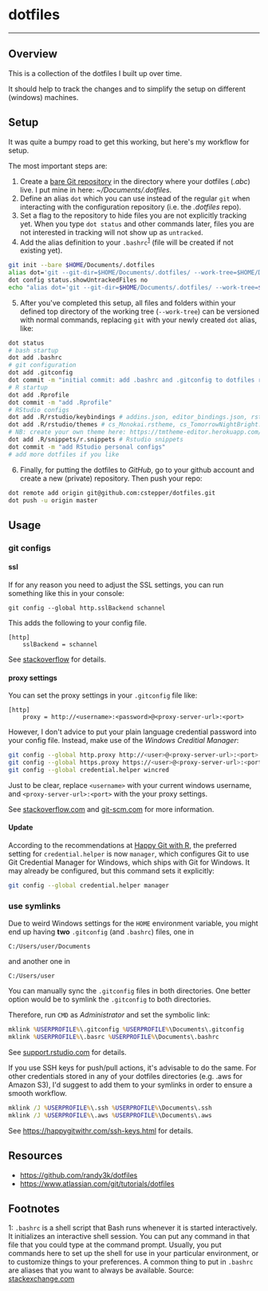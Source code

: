 
# dotfiles

-----

## Overview

This is a collection of the dotfiles I built up over time. 

It should help to track the changes and to simplify the setup on different (windows) machines.

## Setup

It was quite a bumpy road to get this working, but here's my workflow for setup.

The most important steps are:

1. Create a [bare Git repository](https://mijingo.com/blog/what-is-a-bare-git-repository)
   in the directory where your dotfiles (*.abc*) live. 
   I put mine in here: *~/Documents/.dotfiles*.
2. Define an alias `dot` which you can use instead of the regular `git` when
   interacting with the configuration repository (i.e. the *.dotfiles* repo).
3. Set a flag to the repository to hide files you are not explicitly tracking yet. 
   When you type `dot status` and other commands later, 
   files you are not interested in tracking will not show up as `untracked`.
4. Add the alias definition to your `.bashrc`<sup>[1](#bashrc)</sup> 
   (file will be created if not existing yet).


```bash
git init --bare $HOME/Documents/.dotfiles
alias dot='git --git-dir=$HOME/Documents/.dotfiles/ --work-tree=$HOME/Documents'
dot config status.showUntrackedFiles no
echo "alias dot='git --git-dir=$HOME/Documents/.dotfiles/ --work-tree=$HOME/Documents'" >> $HOME/Documents/.bashrc
```

5. After you've completed this setup, all files and folders within your defined 
   top directory of the working tree (`--work-tree`) can be versioned with normal commands, 
   replacing `git` with your newly created `dot` alias, like:


```bash
dot status
# bash startup
dot add .bashrc
# git configuration
dot add .gitconfig
dot commit -m "initial commit: add .bashrc and .gitconfig to dotfiles repo"
# R startup
dot add .Rprofile
dot commit -m "add .Rprofile"
# RStudio configs
dot add .R/rstudio/keybindings # addins.json, editor_bindings.json, rstudiobindings.json
dot add .R/rstudio/themes # cs_Monokai.rstheme, cs_TomorrowNightBright.rstheme
# NB: create your own theme here: https://tmtheme-editor.herokuapp.com/#!/editor/theme/Monokai
dot add .R/snippets/r.snippets # Rstudio snippets
dot commit -m "add RStudio personal configs"
# add more dotfiles if you like
```

6. Finally, for putting the dotfiles to *GitHub*, go to your github account and 
   create a new (private) repository. Then push your repo:

```bash
dot remote add origin git@github.com:cstepper/dotfiles.git
dot push -u origin master
```


## Usage

### git configs

#### ssl

If for any reason you need to adjust the SSL settings, 
you can run something like this in your console:

``` 
git config --global http.sslBackend schannel
```

This adds the following to your config file.
```
[http]
	sslBackend = schannel
```

See [stackoverflow](https://stackoverflow.com/questions/16668508/how-do-i-configure-git-to-trust-certificates-from-the-windows-certificate-store) for details. 

#### proxy settings

You can set the proxy settings in your `.gitconfig` file like:

```
[http]
	proxy = http://<username>:<password>@<proxy-server-url>:<port>
```

However, I don't advice to put your plain language credential password into 
your config file. Instead, make use of the *Windows Creditial Manager*:

```bash
git config --global http.proxy http://<user>@<proxy-server-url>:<port>
git config --global https.proxy https://<user>@<proxy-server-url>:<port>
git config --global credential.helper wincred
```
Just to be clear, replace `<username>` with your current windows username, 
and `<proxy-server-url>:<port>` with the your proxy settings.

See [stackoverflow.com](https://stackoverflow.com/questions/22799825/using-git-on-windows-behind-an-http-proxy-without-storing-proxy-password-on-di) and [git-scm.com](https://git-scm.com/docs/git-config#Documentation/git-config.txt-httpproxy) for more information.

#### Update

According to the recommendations at [Happy Git with R](https://happygitwithr.com/credential-caching.html#turn-on-the-credential-helper), 
the preferred setting for ```credential.helper``` is now ```manager```, which 
configures Git to use Git Credential Manager for Windows, 
which ships with Git for Windows. 
It may already be configured, but this command sets it explicitly:

```bash
git config --global credential.helper manager
```

### use symlinks

Due to weird Windows settings for the `HOME` environment variable, you might 
end up having __two__ `.gitconfig` (and `.bashrc`) files, one in 
```
C:/Users/user/Documents
```
and another one in 
```
C:/Users/user
```

You can manually sync the `.gitconfig` files in both directories. 
One better option would be to symlink the `.gitconfig` to both directories.

Therefore, run `CMD` as *Administrator* and set the symbolic link:

```cmd
mklink %USERPROFILE%\.gitconfig %USERPROFILE%\Documents\.gitconfig
mklink %USERPROFILE%\.basrc %USERPROFILE%\Documents\.bashrc
```

See [support.rstudio.com](https://support.rstudio.com/hc/en-us/community/posts/203180856-Where-does-RStudio-look-for-the-global-gitconfig-file-)
for details.

If you use SSH keys for push/pull actions, it's advisable to do the same.
For other credentials stored in any of your dotfiles directories (e.g. .aws for Amazon S3), 
I'd suggest to add them to your symlinks in order to ensure a smooth workflow.

```cmd
mklink /J %USERPROFILE%\.ssh %USERPROFILE%\Documents\.ssh
mklink /J %USERPROFILE%\.aws %USERPROFILE%\Documents\.aws
```

See https://happygitwithr.com/ssh-keys.html for details.


## Resources

* https://github.com/randy3k/dotfiles
* https://www.atlassian.com/git/tutorials/dotfiles



## Footnotes

<a name="bashrc">1</a>: `.bashrc` is a shell script that
   Bash runs whenever it is started interactively. 
   It initializes an interactive shell session. 
   You can put any command in that file that you could type at the command prompt. 
   Usually, you put commands here to set up the shell for use in your particular environment,
   or to customize things to your preferences. 
   A common thing to put in `.bashrc` are aliases that you want to always be available.
   Source: [stackexchange.com](https://unix.stackexchange.com/questions/129143/what-is-the-purpose-of-bashrc-and-how-does-it-work)






